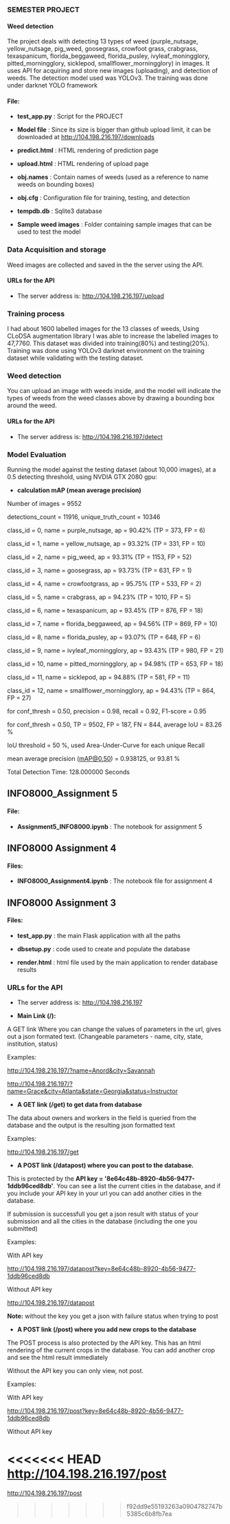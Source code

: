 ### SEMESTER PROJECT
#### Weed detection
The project deals with detecting 13 types of weed (purple_nutsage, yellow_nutsage, pig_weed, goosegrass, crowfoot grass, crabgrass, texaspanicum, florida_beggaweed, florida_pusley, ivyleaf_moningglory, pitted_morningglory, sicklepod, smallflower_morningglory) in images. It uses API for acquiring and store new images (uploading), and detection of weeds.
The detection model used was YOLOv3. The training was done under darknet YOLO framework

#### File:
* **test_app.py** : Script for the PROJECT
* **Model file** : Since its size is bigger than github upload limit, it can be downloaded at http://104.198.216.197/downloads

* **predict.html** : HTML rendering of prediction page
* **upload.html** : HTML rendering of upload page
* **obj.names** : Contain names of weeds (used as a reference to name weeds on bounding boxes)
* **obj.cfg** : Configuration file for training, testing, and detection
* **tempdb.db** : Sqlite3 database
* **Sample weed images** : Folder containing sample images that can be used to test the model



###  Data Acquisition and storage
Weed images are collected and saved in the the server using the API.
#### URLs for the API
* The server address is: http://104.198.216.197/upload

### Training process
I had about 1600 labelled images for the 13 classes of weeds, Using CLoDSA augmentation library I was able to increase the labelled images to 47,7760.
This dataset was divided into training(80%) and testing(20%). Training was done using YOLOv3 darknet environment on the training dataset while validating with the testing dataset.


### Weed detection
You can upload an image with weeds inside, and the model will indicate the types of weeds from the weed classes above by drawing a bounding box around the weed.
#### URLs for the API
* The server address is: http://104.198.216.197/detect



### Model Evaluation
Running the model against the testing dataset (about 10,000 images), at a 0.5 detecting threshold, using NVDIA GTX 2080 gpu:

* **calculation mAP (mean average precision)**

Number of images = 9552

detections_count = 11916, unique_truth_count = 10346  

class_id = 0, name = purple_nutsage, ap = 90.42%   	 (TP = 373, FP = 6)

class_id = 1, name = yellow_nutsage, ap = 93.32%   	 (TP = 331, FP = 10)

class_id = 2, name = pig_weed, ap = 93.31%   	 (TP = 1153, FP = 52)

class_id = 3, name = goosegrass, ap = 93.73%   	 (TP = 631, FP = 1)

class_id = 4, name = crowfootgrass, ap = 95.75%   	 (TP = 533, FP = 2)

class_id = 5, name = crabgrass, ap = 94.23%   	 (TP = 1010, FP = 5)

class_id = 6, name = texaspanicum, ap = 93.45%   	 (TP = 876, FP = 18)

class_id = 7, name = florida_beggaweed, ap = 94.56%   	 (TP = 869, FP = 10)

class_id = 8, name = florida_pusley, ap = 93.07%   	 (TP = 648, FP = 6)

class_id = 9, name = ivyleaf_morningglory, ap = 93.43%   	 (TP = 980, FP = 21)

class_id = 10, name = pitted_morningglory, ap = 94.98%   	 (TP = 653, FP = 18)

class_id = 11, name = sicklepod, ap = 94.88%   	 (TP = 581, FP = 11)

class_id = 12, name = smallflower_morningglory, ap = 94.43%   	 (TP = 864, FP = 27)


for conf_thresh = 0.50, precision = 0.98, recall = 0.92, F1-score = 0.95

for conf_thresh = 0.50, TP = 9502, FP = 187, FN = 844, average IoU = 83.26 %

IoU threshold = 50 %, used Area-Under-Curve for each unique Recall

mean average precision (mAP@0.50) = 0.938125, or 93.81 %

Total Detection Time: 128.000000 Seconds



## INFO8000_Assignment 5

#### File:
* **Assignment5_INFO8000.ipynb** : The notebook for assignment 5

## INFO8000 Assignment 4

#### Files:
* **INFO8000_Assignment4.ipynb** : The notebook file for assignment 4



## INFO8000 Assignment 3

#### Files:

* **test_app.py** : the main Flask application with all the paths

* **dbsetup.py** : code used to create and populate the database

* **render.html** : html file used by the main application to render database results

### URLs for the API

* The server address is: http://104.198.216.197

* **Main Link (/):**

A GET link Where you can change the values of parameters in the url, gives out a json formated text. (Changeable parameters - name, city, state, institution, status)


Examples:

http://104.198.216.197/?name=Anord&city=Savannah

http://104.198.216.197/?name=Grace&city=Atlanta&state=Georgia&status=Instructor


* **A GET link (/get) to get data from database**

The data about owners and workers in the field is queried from the database and the output is the resulting json formatted text


Examples:

http://104.198.216.197/get




* **A POST link (/datapost) where you can post to the database.**

This is protected by the **API key = '8e64c48b-8920-4b56-9477-1ddb96ced8db'**. You can see a list the current cities in the database, and if you include your API key in your url you can add another cities in the database.

If submission is successfull you get a json result with status of your submission and all the cities in the database (including the one you submitted)

Examples:

With API key

http://104.198.216.197/datapost?key=8e64c48b-8920-4b56-9477-1ddb96ced8db


Without API key

http://104.198.216.197/datapost

**Note:** without the key you get a json with failure status when trying to post


* **A POST link (/post) where you add new crops to the database**

The POST process is also protected by the API key. This has an html rendering of the current crops in the database. You can add another crop and see the html result immediately

Without the API key you can only view, not post.

Examples:

With API key

http://104.198.216.197/post?key=8e64c48b-8920-4b56-9477-1ddb96ced8db

Without API key

<<<<<<< HEAD
http://104.198.216.197/post
=======
http://104.198.216.197/post
>>>>>>> f92dd9e55193263a0904782747b5385c6b8fb7ea
